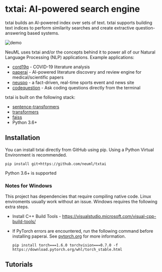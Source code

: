 # txtai: AI-powered search engine

txtai builds an AI-powered index over sets of text. txtai supports building text indices to perform similarity searches and create extractive question-answering based systems. 

![demo](https://raw.githubusercontent.com/neuml/txtai/master/demo.gif)

NeuML uses txtai and/or the concepts behind it to power all of our Natural Language Processing (NLP) applications. Example applications:

- [cord19q](https://github.com/neuml/cord19q) - COVID-19 literature analysis
- [paperai](https://github.com/neuml/paperai) - AI-powered literature discovery and review engine for medical/scientific papers
- [neuspo](https://neuspo.com) - a fact-driven, real-time sports event and news site
- [codequestion](https://github.com/neuml/codequestion) - Ask coding questions directly from the terminal

txtai is built on the following stack:

- [sentence-transformers](https://github.com/UKPLab/sentence-transformers)
- [transformers](https://github.com/huggingface/transformers)
- [faiss](https://github.com/facebookresearch/faiss)
- Python 3.6+

## Installation
You can install txtai directly from GitHub using pip. Using a Python Virtual Environment is recommended.

    pip install git+https://github.com/neuml/txtai

Python 3.6+ is supported

### Notes for Windows
This project has dependencies that require compiling native code. Linux enviroments usually work without an issue. Windows requires the following extra steps.

- Install C++ Build Tools - https://visualstudio.microsoft.com/visual-cpp-build-tools/
- If PyTorch errors are encountered, run the following command before installing paperai. See [pytorch.org](https://pytorch.org) for more information.

    ```
    pip install torch===1.6.0 torchvision===0.7.0 -f https://download.pytorch.org/whl/torch_stable.html
    ```

## Tutorials 